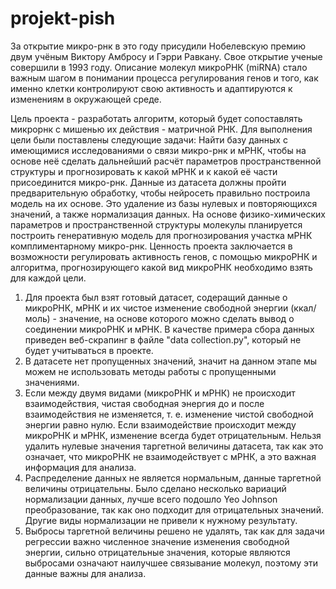 # projekt-pish
За открытие микро-рнк в это году присудили Нобелевскую премию двум учёным Виктору Амбросу и Гэрри Равкану. 
Свое открытие ученые совершили в 1993 году. Описание молекул микроРНК (miRNA) стало важным шагом в понимании процесса регулирования генов и того, как именно клетки контролируют свою активность и адаптируются к изменениям в окружающей среде.

Цель проекта - разработать алгоритм, который будет сопоставлять микрорнк с мишенью их действия - матричной РНК. 
Для выполнения цели были поставлены следующие задачи:
Найти базу данных с имеющимися исследованиями о связи микро-рнк и мРНК, чтобы на основе неё сделать дальнейший расчёт параметров пространственной структуры и прогнозировать к какой мРНК и к какой её части присоединится микро-рнк. 
Данные из датасета должны пройти предварительную обработку, чтобы нейросеть правильно построила модель на их основе. Это удаление из базы нулевых и повторяющихся значений, а также нормализация данных. 
На основе физико-химических параметров и пространственной структуры молекулы планируется построить генеративную модель для прогнозирования участка мРНК комплиментарному микро-рнк. Ценность проекта заключается в возможности регулировать активность генов, с помощью микроРНК и алгоритма, прогнозирующего какой вид микроРНК необходимо взять для каждой цели.


1. Для проекта был взят готовый датасет, содеращий данные о микроРНК, мРНК и их чистое изменение свободной энергии (ккал/моль) - значение, на основе которого можно сделать вывод о соединении микроРНК и мРНК. В качестве примера сбора данных приведен веб-скрапинг в файле "data collection.py", который не будет учитываться в проекте.
2. В датасете нет пропущенных значений, значит на данном этапе мы можем не использовать методы работы с пропущенными значениями.
3. Если между двумя видами (микроРНК и мРНК) не происходит взаимодействия, чистая свободная энергия до и после взаимодействия не изменяется, т. е. изменение чистой свободной энергии равно нулю. Если взаимодействие происходит между микроРНК и мРНК, изменение всегда будет отрицательным. Нельзя удалить нулевые значения таргетной величины датасета, так как это означает, что микроРНК не взаимодействует с мРНК, а это важная информация для анализа.
4. Распределение данных не является нормальным, данные таргетной величины отрицательны. Было сделано несколько вариаций нормализации данных, лучше всего подошло Yeo Johnson преобразование, так как оно подходит для отрицательных значений. Другие виды нормализации не привели к нужному результату.
5. Выбросы таргетной величины решено не удалять, так как для задачи регрессии важно численное значение изменения свободной энергии, сильно отрицательные значения, которые являются выбросами означают наилучшее связывание молекул, поэтому эти данные важны для анализа.

